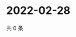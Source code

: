 # 2022-02-28

共 0 条

<!-- BEGIN WEIBO -->
<!-- 最后更新时间 Mon Feb 28 2022 16:14:54 GMT+0800 (China Standard Time) -->

<!-- END WEIBO -->
